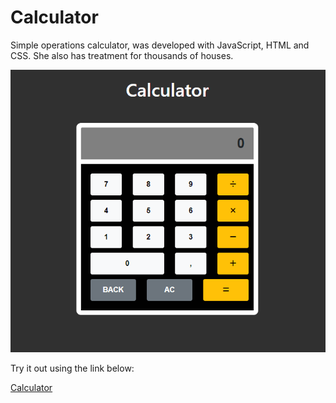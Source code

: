 # Calculator

Simple operations calculator, was developed with JavaScript, HTML and CSS. She also has treatment for thousands of houses.


![](https://github.com/robertocam/calculator/blob/main/images/calculator.png)

Try it out using the link below:

[Calculator](https://robertocam.github.io/calculator/)


